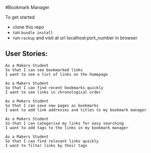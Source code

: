 #Bookmark Manager

To get started
- clone this repo
- run `bundle install`
- run `rackup` and visit at url localhost:port_number in browser

## User Stories:

```
As a Makers Student
So that I can see bookmarked links
I want to see a list of links on the homepage

As a Makers Student
So that I can find recent bookmarks quickly
I want to see links in chronological order

As a Makers Student
So that I can save new pages as bookmarks
I want to add link addresses and titles to my bookmark manager

As a Makers Student
So that I can categorise my links for easy searching
I want to add tags to the links in my bookmark manager

As a Makers Student
So that I can find relevant links quickly
I want to filter links by their tags
```
